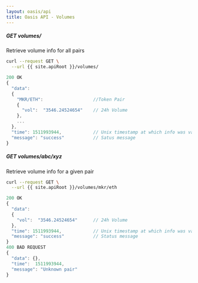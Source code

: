 ```yaml
---
layout: oasis/api
title: Oasis API - Volumes
---
```


##### GET volumes/

Retrieve volume info for all pairs

```bash
curl --request GET \
  --url {{ site.apiRoot }}/volumes/
```

```javascript
200 OK
{
  "data":
  {
    "MKR/ETH":                   //Token Pair
    {
      "vol":  "3546.24524654"    // 24h Volume
    },
    ...
  },
  "time": 1511993944,            // Unix timestamp at which info was valid
  "message": "success"           // Satus message
}
```

##### GET volumes/abc/xyz

Retrieve volume info for a given pair

```bash
curl --request GET \
  --url {{ site.apiRoot }}/volumes/mkr/eth
```

```javascript
200 OK
{
  "data":
  {
    "vol":  "3546.24524654"      // 24h Volume
  },
  "time": 1511993944,            // Unix timestamp at which info was valid
  "message": "success"           // Status message
}
400 BAD REQUEST
{
  "data": {},
  "time":  1511993944,
  "message": "Unknown pair"
}
```
